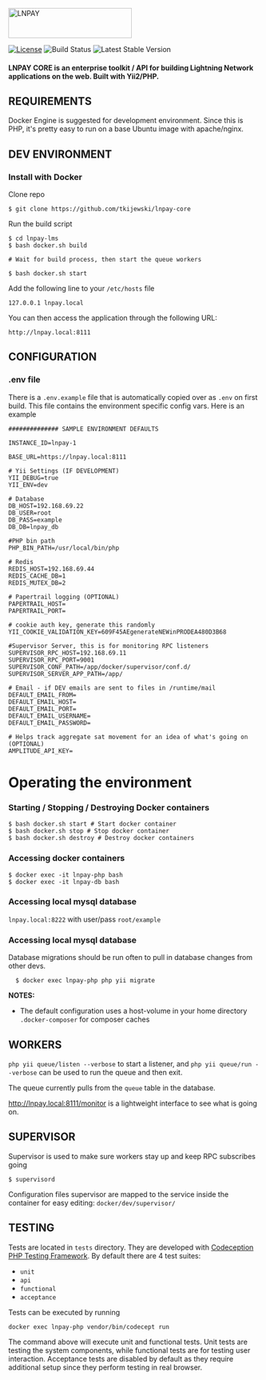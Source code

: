 <a href="https://docs.lnpay.co/" rel="noopener" target="_blank"><img width="247" height="60" src="https://lnpay.co/frontend-resources/assets/logo_full.svg" alt="LNPAY"></a>

[![License](https://img.shields.io/badge/license-ELv2-yellow)](https://www.elastic.co/licensing/elastic-license)
![Build Status](https://github.com/lnpay/lnpay-lms/actions/workflows/main.yml/badge.svg)
![Latest Stable Version](https://img.shields.io/github/tag/lnpay/lnpay-lms.svg?label=stable)


#### LNPAY CORE is an enterprise toolkit / API for building Lightning Network applications on the web. Built with Yii2/PHP.


REQUIREMENTS
------------

Docker Engine is suggested for development environment. 
Since this is PHP, it's pretty easy to run on a base Ubuntu image with apache/nginx.


DEV ENVIRONMENT
------------

### Install with Docker

Clone repo

    $ git clone https://github.com/tkijewski/lnpay-core

Run the build script

    $ cd lnpay-lms
    $ bash docker.sh build
    
    # Wait for build process, then start the queue workers
    
    $ bash docker.sh start
    
Add the following line to your `/etc/hosts` file

    127.0.0.1 lnpay.local
    
You can then access the application through the following URL:

    http://lnpay.local:8111

CONFIGURATION
-------------

### .env file

There is a `.env.example` file that is automatically copied over as `.env` on first build.
This file contains the environment specific config vars. Here is an example

```
############## SAMPLE ENVIRONMENT DEFAULTS

INSTANCE_ID=lnpay-1

BASE_URL=https://lnpay.local:8111

# Yii Settings (IF DEVELOPMENT)
YII_DEBUG=true
YII_ENV=dev

# Database
DB_HOST=192.168.69.22
DB_USER=root
DB_PASS=example
DB_DB=lnpay_db

#PHP bin path
PHP_BIN_PATH=/usr/local/bin/php

# Redis
REDIS_HOST=192.168.69.44
REDIS_CACHE_DB=1
REDIS_MUTEX_DB=2

# Papertrail logging (OPTIONAL)
PAPERTRAIL_HOST=
PAPERTRAIL_PORT=

# cookie auth key, generate this randomly
YII_COOKIE_VALIDATION_KEY=609F45AEgenerateNEWinPRODEA480D3B68

#Supervisor Server, this is for monitoring RPC listeners
SUPERVISOR_RPC_HOST=192.168.69.11
SUPERVISOR_RPC_PORT=9001
SUPERVISOR_CONF_PATH=/app/docker/supervisor/conf.d/
SUPERVISOR_SERVER_APP_PATH=/app/

# Email - if DEV emails are sent to files in /runtime/mail
DEFAULT_EMAIL_FROM=
DEFAULT_EMAIL_HOST=
DEFAULT_EMAIL_PORT=
DEFAULT_EMAIL_USERNAME=
DEFAULT_EMAIL_PASSWORD=

# Helps track aggregate sat movement for an idea of what's going on (OPTIONAL)
AMPLITUDE_API_KEY=
```

# Operating the environment
   
### Starting / Stopping / Destroying Docker containers
    $ bash docker.sh start # Start docker container
    $ bash docker.sh stop # Stop docker container
    $ bash docker.sh destroy # Destroy docker containers

### Accessing docker containers
    $ docker exec -it lnpay-php bash
    $ docker exec -it lnpay-db bash

### Accessing local mysql database
   `lnpay.local:8222` with user/pass `root/example`
   
### Accessing local mysql database

Database migrations should be run often to pull in database changes from other devs.
      
      $ docker exec lnpay-php php yii migrate
    
**NOTES:** 
- The default configuration uses a host-volume in your home directory `.docker-composer` for composer caches

WORKERS
-------------

`php yii queue/listen --verbose` to start a listener, and `php yii queue/run --verbose` can be used to run the queue and then exit.

The queue currently pulls from the `queue` table in the database.

http://lnpay.local:8111/monitor is a lightweight interface to see what is going on.



SUPERVISOR
----------
Supervisor is used to make sure workers stay up and keep RPC subscribes going

`$ supervisord`

Configuration files supervisor are mapped to the service inside the container for easy editing: `docker/dev/supervisor/`


TESTING
-------

Tests are located in `tests` directory. They are developed with [Codeception PHP Testing Framework](http://codeception.com/).
By default there are 4 test suites:

- `unit`
- `api`
- `functional`
- `acceptance`

Tests can be executed by running

```
docker exec lnpay-php vendor/bin/codecept run
```

The command above will execute unit and functional tests. Unit tests are testing the system components, while functional
tests are for testing user interaction. Acceptance tests are disabled by default as they require additional setup since
they perform testing in real browser. 
